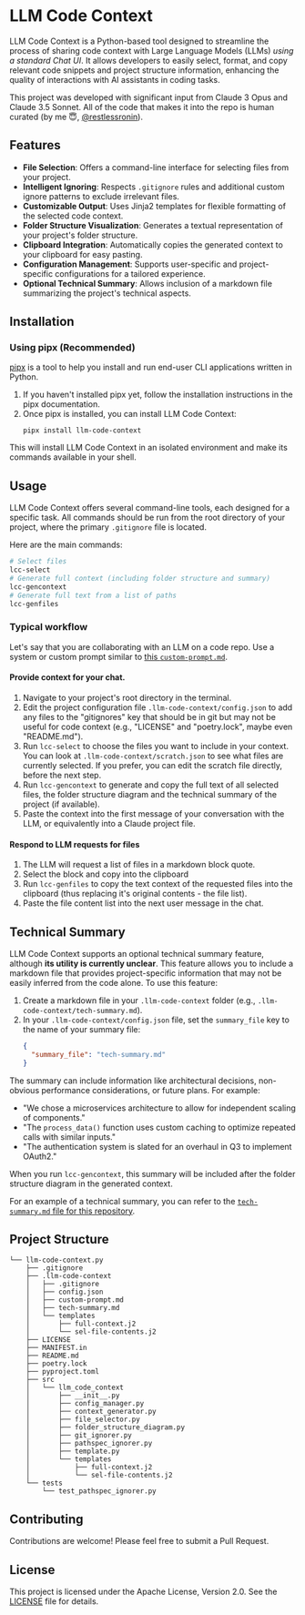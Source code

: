 # LLM Code Context

LLM Code Context is a Python-based tool designed to streamline the process of sharing code context with Large Language Models (LLMs) *using a standard Chat UI*. It allows developers to easily select, format, and copy relevant code snippets and project structure information, enhancing the quality of interactions with AI assistants in coding tasks.

This project was developed with significant input from Claude 3 Opus and Claude 3.5 Sonnet. All of the code that makes it into the repo is human curated (by me 😇, [@restlessronin](https://github.com/restlessronin)).

## Features

- **File Selection**: Offers a command-line interface for selecting files from your project.
- **Intelligent Ignoring**: Respects `.gitignore` rules and additional custom ignore patterns to exclude irrelevant files.
- **Customizable Output**: Uses Jinja2 templates for flexible formatting of the selected code context.
- **Folder Structure Visualization**: Generates a textual representation of your project's folder structure.
- **Clipboard Integration**: Automatically copies the generated context to your clipboard for easy pasting.
- **Configuration Management**: Supports user-specific and project-specific configurations for a tailored experience.
- **Optional Technical Summary**: Allows inclusion of a markdown file summarizing the project's technical aspects.

## Installation

### Using pipx (Recommended)

[pipx](https://pypa.github.io/pipx/) is a tool to help you install and run end-user CLI applications written in Python.

1. If you haven't installed pipx yet, follow the installation instructions in the pipx documentation.
2. Once pipx is installed, you can install LLM Code Context:
   ```
   pipx install llm-code-context
   ```

This will install LLM Code Context in an isolated environment and make its commands available in your shell.

## Usage

LLM Code Context offers several command-line tools, each designed for a specific task. All commands should be run from the root directory of your project, where the primary `.gitignore` file is located.

Here are the main commands:

   ```sh
   # Select files
   lcc-select
   # Generate full context (including folder structure and summary)
   lcc-gencontext
   # Generate full text from a list of paths
   lcc-genfiles
   ```

### Typical workflow

Let's say that you are collaborating with an LLM on a code repo. Use a system or custom prompt similar to [this `custom-prompt.md`](.llm-code-context/custom-prompt.md).

#### Provide context for your chat.

1. Navigate to your project's root directory in the terminal.
2. Edit the project configuration file `.llm-code-context/config.json` to add any files to the "gitignores" key that should be in git but may not be useful for code context (e.g., "LICENSE" and "poetry.lock", maybe even "README.md").
3. Run `lcc-select` to choose the files you want to include in your context. You can look at `.llm-code-context/scratch.json` to see what files are currently selected. If you prefer, you can edit the scratch file directly, before the next step.
4. Run `lcc-gencontext` to generate and copy the full text of all selected files, the folder structure diagram and the technical summary of the project (if available).
5. Paste the context into the first message of your conversation with the LLM, or equivalently into a Claude project file.

#### Respond to LLM requests for files

1. The LLM will request a list of files in a markdown block quote.
2. Select the block and copy into the clipboard
3. Run `lcc-genfiles` to copy the text context of the requested files into the clipboard (thus replacing it's original contents - the file list).
4. Paste the file content list into the next user message in the chat.
   
## Technical Summary

LLM Code Context supports an optional technical summary feature, although **its utility is currently unclear**. This feature allows you to include a markdown file that provides project-specific information that may not be easily inferred from the code alone. To use this feature:

1. Create a markdown file in your `.llm-code-context` folder (e.g., `.llm-code-context/tech-summary.md`).
2. In your `.llm-code-context/config.json` file, set the `summary_file` key to the name of your summary file:
   ```json
   {
     "summary_file": "tech-summary.md"
   }
   ```

The summary can include information like architectural decisions, non-obvious performance considerations, or future plans. For example:
- "We chose a microservices architecture to allow for independent scaling of components."
- "The `process_data()` function uses custom caching to optimize repeated calls with similar inputs."
- "The authentication system is slated for an overhaul in Q3 to implement OAuth2."

When you run `lcc-gencontext`, this summary will be included after the folder structure diagram in the generated context.

For an example of a technical summary, you can refer to the [`tech-summary.md` file for this repository](.llm-code-context/tech-summary.md).

## Project Structure

```
└── llm-code-context.py
    ├── .gitignore
    ├── .llm-code-context
    │   ├── .gitignore
    │   ├── config.json
    │   ├── custom-prompt.md
    │   ├── tech-summary.md
    │   └── templates
    │       ├── full-context.j2
    │       └── sel-file-contents.j2
    ├── LICENSE
    ├── MANIFEST.in
    ├── README.md
    ├── poetry.lock
    ├── pyproject.toml
    ├── src
    │   └── llm_code_context
    │       ├── __init__.py
    │       ├── config_manager.py
    │       ├── context_generator.py
    │       ├── file_selector.py
    │       ├── folder_structure_diagram.py
    │       ├── git_ignorer.py
    │       ├── pathspec_ignorer.py
    │       ├── template.py
    │       └── templates
    │           ├── full-context.j2
    │           └── sel-file-contents.j2
    └── tests
        └── test_pathspec_ignorer.py
```

## Contributing

Contributions are welcome! Please feel free to submit a Pull Request.

## License

This project is licensed under the Apache License, Version 2.0. See the [LICENSE](LICENSE) file for details.